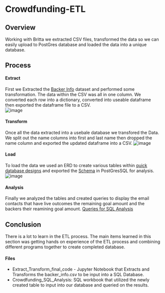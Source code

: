 # Crowdfunding-ETL

## Overview
Working with Britta we extracted CSV files, transformed the data so we can easily upload to PostGres database and loaded the data into a unique database.  

## Process
#### Extract
First we Extracted the [Backer Info](https://github.com/whartzler/Crowdfunding-ETL/blob/main/Resources/backer_info.csv) dataset and performed some transformation.  The data within the CSV was all in one column.  We converted each row into a dictionary, converted into useable dataframe then exported the dataframe file to a CSV.  
![image](https://user-images.githubusercontent.com/109490755/229884663-6ed4c2fc-0120-4074-9c45-33d747e47ade.png)

#### Transform
Once all the data extracted into a usebale database we transfored the Data.  We split out the name columns into first and last name then dropped the name column and exported the updated dataframe into a CSV.
![image](https://user-images.githubusercontent.com/109490755/229894373-60073a18-4fe2-4a04-811a-e52c20034615.png)

#### Load
To load the data we used an ERD to create various tables within [quick database designs](https://www.quickdatabasediagrams.com/) and exported the [Schema](https://github.com/whartzler/Crowdfunding-ETL/blob/main/crowdfunding_db_schema.sql) in PostGresSQL for analysis. 
![image](https://user-images.githubusercontent.com/109490755/229894884-5cc0e421-69e2-4057-8573-ef211d1f843b.png)


#### Analysis   
Finally we analyzed the tables and created queries to display the email contacts that have live outcomes the remaining goal amount and the backers their reamining goal amount.
[Queries for SQL Analysis](https://github.com/whartzler/Crowdfunding-ETL/blob/main/crowdfunding_SQL_Analysis.sql) 

## Conclusion
There is a lot to learn in the ETL process.  The main items learned in this section was getting hands on experience of the ETL process and combining different programs together to create completed database.  


#### Files
 - Extract_Transform_final_code - Jupyter Notebook that Extracts and Transforms the backer_info.csv to be input into a SQL Database.
 - Crowdfunding_SQL_Analysis:  SQL workbook that utilized the newly created table to input into our database and queried on the results.
